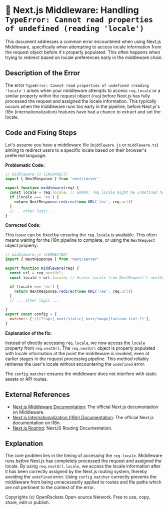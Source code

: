 # 🐞 Next.js Middleware: Handling `TypeError: Cannot read properties of undefined (reading 'locale')`


This document addresses a common error encountered when using Next.js Middleware, specifically when attempting to access locale information from the request object before it's properly populated.  This often happens when trying to redirect based on locale preferences early in the middleware chain.


## Description of the Error

The error `TypeError: Cannot read properties of undefined (reading 'locale')` arises when your middleware attempts to access `req.locale` or a similar property within the request object (`req`) before Next.js has fully processed the request and assigned the locale information. This typically occurs when the middleware runs too early in the pipeline, before Next.js's i18n (internationalization) features have had a chance to extract and set the locale.


## Code and Fixing Steps

Let's assume you have a middleware file (`middleware.js` or `middleware.ts`) aiming to redirect users to a specific locale based on their browser's preferred language:


**Problematic Code:**

```javascript
// middleware.js (INCORRECT)
import { NextResponse } from 'next/server'

export function middleware(req) {
  const locale = req.locale; // ERROR: req.locale might be undefined here!
  if (locale === 'es') {
    return NextResponse.redirect(new URL('/es', req.url))
  }
  // ...other logic...
}
```

**Corrected Code:**

This issue can be fixed by ensuring the `req.locale` is available. This often means waiting for the i18n pipeline to complete, or using the `NextRequest` object properly:

```javascript
// middleware.js (CORRECTED)
import { NextResponse } from 'next/server'

export function middleware(req) {
  const url = req.nextUrl;
  const locale = url.locale; // Access locale from NextRequest's nextUrl

  if (locale === 'es') {
    return NextResponse.redirect(new URL('/es', req.url))
  }
  // ... other logic ...

}
export const config = {
  matcher: ['/((?!api|_next/static|_next/image|favicon.ico).*)'],
}
```

**Explanation of the fix:**

Instead of directly accessing `req.locale`, we now access the `locale` property from `req.nextUrl`.  The `req.nextUrl` object is properly populated with locale information at the point the middleware is invoked, even at earlier stages in the request processing pipeline. This method reliably retrieves the user's locale without encountering the `undefined` error.


The `config.matcher` ensures the middleware does not interfere with static assets or API routes.


## External References

* [Next.js Middleware Documentation](https://nextjs.org/docs/app/building-your-application/routing/middleware): The official Next.js documentation on Middleware.
* [Next.js Internationalization (i18n) Documentation](https://nextjs.org/docs/app/building-your-application/i18n-internationalization): The official Next.js documentation on i18n.
* [Next.js Routing](https://nextjs.org/docs/app/routing): NextJS Routing Documentation.


## Explanation

The core problem lies in the timing of accessing the `req.locale`.  Middleware runs *before* Next.js has completely processed the request and assigned the locale.  By using `req.nextUrl.locale`, we access the locale information after it has been correctly assigned by the Next.js routing system, thereby avoiding the `undefined` error.  Using `config.matcher` correctly prevents the middleware from being unnecessarily applied to routes and file paths which are not pertinent to the context of the error.


Copyrights (c) OpenRockets Open-source Network. Free to use, copy, share, edit or publish.

